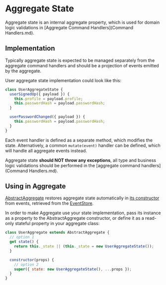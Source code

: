 # Aggregate State

[EventStore]: ../../Middleware/README.md
[AbstractAggregate.js]: https://github.com/snatalenko/node-cqrs/blob/master/src/AbstractAggregate.js


Aggregate state is an internal aggregate property, which is used for domain logic validations in [Aggregate Command Handlers](Command Handlers.md). 

## Implementation

Typically aggregate state is expected to be managed separately from the aggregate command handlers and should be a projection of events emitted by the aggregate. 

User aggregate state implementation could look like this: 

```js
class UserAggregateState {
  userSignedUp({ payload }) {
    this.profile = payload.profile;
    this.passwordHash = payload.passwordHash;
  }

  userPasswordChanged({ payload }) {
    this.passwordHash = payload.passwordHash;
  }
}
```

Each event handler is defined as a separate method, which modifies the state. Alternatively, a common `mutate(event)` handler can be defined, which will handle all aggregate events instead. 

Aggregate state **should NOT throw any exceptions**, all type and business logic validations should be performed in the [aggregate command handlers](Command Handlers.md).

## Using in Aggregate

[AbstractAggregate](AbstractAggregate.md) restores aggregate state automatically in [its constructor][AbstractAggregate.js] from events, retrieved from the [EventStore][EventStore].

In order to make Aggregate use your state implementation, pass its instance as a property to the AbstractAggregate constructor, or define it as a read-only stateful property in your aggregate class:

```js
class UserAggregate extends AbstractAggregate {
  // option 1
  get state() {
    return this._state || (this._state = new UserAggregateState());
  }

  constructor(props) {
    // option 2
    super({ state: new UserAggregateState(), ...props });
  }
}
```
